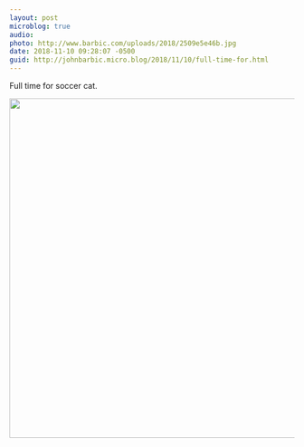 ```yaml
---
layout: post
microblog: true
audio: 
photo: http://www.barbic.com/uploads/2018/2509e5e46b.jpg
date: 2018-11-10 09:28:07 -0500
guid: http://johnbarbic.micro.blog/2018/11/10/full-time-for.html
---
```

Full time for soccer cat.

<img src="http://www.barbic.com/uploads/2018/2509e5e46b.jpg" width="600" height="599" />
